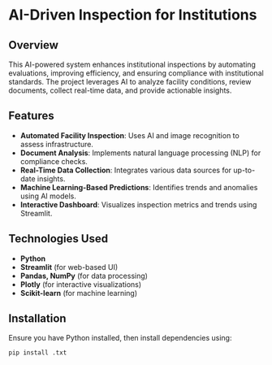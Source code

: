 # AI-Driven Inspection for Institutions

## Overview
This AI-powered system enhances institutional inspections by automating evaluations, improving efficiency, and ensuring compliance with institutional standards. The project leverages AI to analyze facility conditions, review documents, collect real-time data, and provide actionable insights.

## Features
- **Automated Facility Inspection**: Uses AI and image recognition to assess infrastructure.
- **Document Analysis**: Implements natural language processing (NLP) for compliance checks.
- **Real-Time Data Collection**: Integrates various data sources for up-to-date insights.
- **Machine Learning-Based Predictions**: Identifies trends and anomalies using AI models.
- **Interactive Dashboard**: Visualizes inspection metrics and trends using Streamlit.

## Technologies Used
- **Python**
- **Streamlit** (for web-based UI)
- **Pandas, NumPy** (for data processing)
- **Plotly** (for interactive visualizations)
- **Scikit-learn** (for machine learning)

## Installation
Ensure you have Python installed, then install dependencies using:

```sh
pip install .txt
